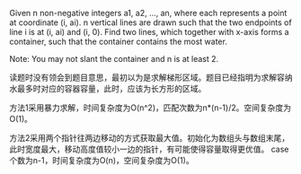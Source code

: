 Given n non-negative integers a1, a2, ..., an, where each represents a point at coordinate (i, ai). n vertical lines are drawn such that the two endpoints of line i is at (i, ai) and (i, 0). Find two lines, which together with x-axis forms a container, such that the container contains the most water.

Note: You may not slant the container and n is at least 2.

读题时没有领会到题目意思，最初以为是求解梯形区域。题目已经指明为求解容纳水最多时对应的容器容量，此时，应该为长方形的区域。

方法1采用暴力求解，时间复杂度为O(n^2)，匹配次数为n*(n-1)/2。空间复杂度为O(1)。

方法2采用两个指针往两边移动的方式获取最大值。初始化为数组头与数组末尾，此时宽度最大，移动高度值较小一边的指针，有可能使得容量取得更优值。
case个数为n-1，时间复杂度为O(n)，空间复杂度为O(1)。
